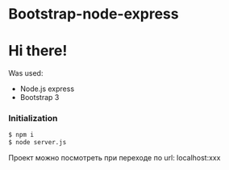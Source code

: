 # Bootstrap-node-express

# Hi there!
  Was used:
  - Node.js express
  - Bootstrap 3
### Initialization
```sh
$ npm i
$ node server.js
```
Проект можно посмотреть при переходе по url: localhost:xxx
